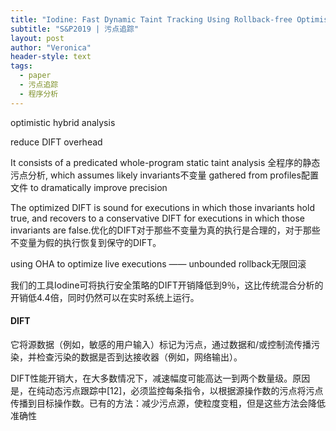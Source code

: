 ```yaml
---
title: "Iodine: Fast Dynamic Taint Tracking Using Rollback-free Optimistic Hybrid Analysis"
subtitle: "S&P2019 | 污点追踪"
layout: post
author: "Veronica"
header-style: text
tags:
  - paper
  - 污点追踪
  - 程序分析
---
```


optimistic hybrid analysis

reduce DIFT overhead

It consists of a predicated whole-program static taint analysis 全程序的静态污点分析, which assumes likely invariants不变量 gathered from profiles配置文件 to dramatically improve precision

The optimized DIFT is sound for executions in which those invariants hold true, and recovers to a conservative DIFT for executions in which those invariants are false.优化的DIFT对于那些不变量为真的执行是合理的，对于那些不变量为假的执行恢复到保守的DIFT。

using OHA to optimize live executions —— unbounded rollback无限回滚

我们的工具Iodine可将执行安全策略的DIFT开销降低到9％，这比传统混合分析的开销低4.4倍，同时仍然可以在实时系统上运行。

#### DIFT

它将源数据（例如，敏感的用户输入）标记为污点，通过数据和/或控制流传播污染，并检查污染的数据是否到达接收器（例如，网络输出）。

DIFT性能开销大，在大多数情况下，减速幅度可能高达一到两个数量级。原因是，在纯动态污点跟踪中[12]，必须监控每条指令，以根据源操作数的污点将污点传播到目标操作数。已有的方法：减少污点源，使粒度变粗，但是这些方法会降低准确性

